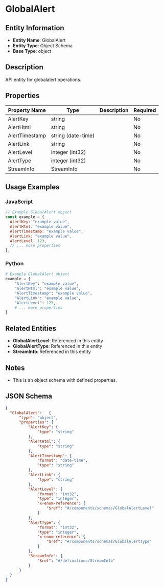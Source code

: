 # GlobalAlert

## Entity Information
- **Entity Name**: GlobalAlert
- **Entity Type**: Object Schema
- **Base Type**: object

## Description
API entity for globalalert operations.

## Properties

| Property Name | Type | Description | Required |
|---------------|------|-------------|----------|
| AlertKey | string |  | No |
| AlertHtml | string |  | No |
| AlertTimestamp | string (date-time) |  | No |
| AlertLink | string |  | No |
| AlertLevel | integer (int32) |  | No |
| AlertType | integer (int32) |  | No |
| StreamInfo | StreamInfo |  | No |

## Usage Examples

### JavaScript
```javascript
// Example GlobalAlert object
const example = {
  AlertKey: "example value",
  AlertHtml: "example value",
  AlertTimestamp: "example value",
  AlertLink: "example value",
  AlertLevel: 123,
  // ... more properties
};
```

### Python
```python
# Example GlobalAlert object
example = {
    "AlertKey": "example value",
    "AlertHtml": "example value",
    "AlertTimestamp": "example value",
    "AlertLink": "example value",
    "AlertLevel": 123,
    # ... more properties
}
```

## Related Entities
- **GlobalAlertLevel**: Referenced in this entity
- **GlobalAlertType**: Referenced in this entity
- **StreamInfo**: Referenced in this entity

## Notes
- This is an object schema with defined properties.

## JSON Schema
```json
{
  "GlobalAlert":   {
      "type": "object",
      "properties": {
          "AlertKey": {
              "type": "string"
          },
          "AlertHtml": {
              "type": "string"
          },
          "AlertTimestamp": {
              "format": "date-time",
              "type": "string"
          },
          "AlertLink": {
              "type": "string"
          },
          "AlertLevel": {
              "format": "int32",
              "type": "integer",
              "x-enum-reference": {
                  "$ref": "#/components/schemas/GlobalAlertLevel"
              }
          },
          "AlertType": {
              "format": "int32",
              "type": "integer",
              "x-enum-reference": {
                  "$ref": "#/components/schemas/GlobalAlertType"
              }
          },
          "StreamInfo": {
              "$ref": "#/definitions/StreamInfo"
          }
      }
  }
}
```
